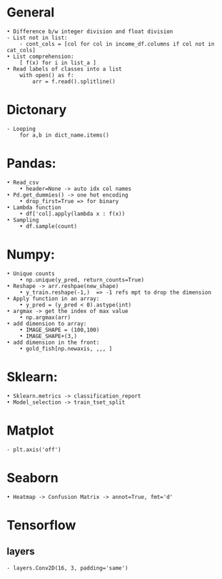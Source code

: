 # General

	• Difference b/w integer division and float division
	- List not in list:
    	- cont_cols = [col for col in income_df.columns if col not in cat_cols]
	• List comprehension:
        [ f(x) for i in list_a ]
	• Read labels of classes into a list
		with open() as f:
			arr = f.read().splitline()

# Dictonary
	- Looping
		for a,b in dict_name.items()

# Pandas:

	• Read_csv
		• header=None -> auto idx col names
	• Pd.get_dummies() -> one hot encoding
		• drop_first=True => for binary
	• Lambda function
		• df['col].apply(lambda x : f(x))
	• Sampling
		• df.sample(count)


# Numpy:

	• Unique counts
		• np.unique(y_pred, return_counts=True)
	• Reshape -> arr.reshpae(new_shape)
		• y_train.reshape(-1,)  => -1 refs mpt to drop the dimension
	• Apply function in an array:
		• y_pred = (y_pred < 0).astype(int)
	• argmax -> get the index of max value
		• np.argmax(arr)
	• add dimension to array:
		• IMAGE_SHAPE = (100,100)	
		• IMAGE_SHAPE+(3,)
	• add dimension in the front:
		• gold_fish[np.newaxis, ,,, ]

# Sklearn:

	• Sklearn.metrics -> classification_report
    • Model_selection -> train_tset_split


# Matplot
	- plt.axis('off')

# Seaborn
	• Heatmap -> Confusion Matrix -> annot=True, fmt='d'


# Tensorflow

## layers

	- layers.Conv2D(16, 3, padding='same')
